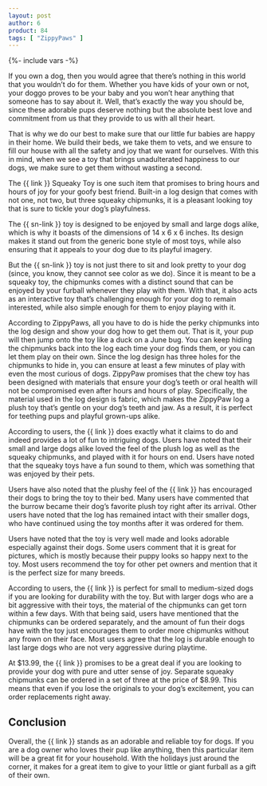 ```yaml
---
layout: post
author: 6
product: 84
tags: [ "ZippyPaws" ]  
---
```


{%- include vars -%}

If you own a dog, then you would agree that there’s nothing in this world that you wouldn’t do for them. Whether you have kids of your own or not, your doggo proves to be your baby and you won’t hear anything that someone has to say about it. Well, that’s exactly the way you should be, since these adorable pups deserve nothing but the absolute best love and commitment from us that they provide to us with all their heart.

  

That is why we do our best to make sure that our little fur babies are happy in their home. We build their beds, we take them to vets, and we ensure to fill our house with all the safety and joy that we want for ourselves. With this in mind, when we see a toy that brings unadulterated happiness to our dogs, we make sure to get them without wasting a second.

  

The {{ link }} Squeaky Toy is one such item that promises to bring hours and hours of joy for your goofy best friend. Built-in a log design that comes with not one, not two, but three squeaky chipmunks, it is a pleasant looking toy that is sure to tickle your dog’s playfulness.

  

The {{ sn-link }} toy is designed to be enjoyed by small and large dogs alike, which is why it boasts of the dimensions of 14 x 6 x 6 inches. Its design makes it stand out from the generic bone style of most toys, while also ensuring that it appeals to your dog due to its playful imagery.

  

But the {{ sn-link }} toy is not just there to sit and look pretty to your dog (since, you know, they cannot see color as we do). Since it is meant to be a squeaky toy, the chipmunks comes with a distinct sound that can be enjoyed by your furball whenever they play with them. With that, it also acts as an interactive toy that’s challenging enough for your dog to remain interested, while also simple enough for them to enjoy playing with it.

  

According to ZippyPaws, all you have to do is hide the perky chipmunks into the log design and show your dog how to get them out. That is it, your pup will then jump onto the toy like a duck on a June bug. You can keep hiding the chipmunks back into the log each time your dog finds them, or you can let them play on their own. Since the log design has three holes for the chipmunks to hide in, you can ensure at least a few minutes of play with even the most curious of dogs. ZippyPaw promises that the chew toy has been designed with materials that ensure your dog’s teeth or oral health will not be compromised even after hours and hours of play. Specifically, the material used in the log design is fabric, which makes the ZippyPaw log a plush toy that’s gentle on your dog’s teeth and jaw. As a result, it is perfect for teething pups and playful grown-ups alike.

  

According to users, the {{ link }} does exactly what it claims to do and indeed provides a lot of fun to intriguing dogs. Users have noted that their small and large dogs alike loved the feel of the plush log as well as the squeaky chipmunks, and played with it for hours on end. Users have noted that the squeaky toys have a fun sound to them, which was something that was enjoyed by their pets.

  

Users have also noted that the plushy feel of the {{ link }} has encouraged their dogs to bring the toy to their bed. Many users have commented that the burrow became their dog’s favorite plush toy right after its arrival. Other users have noted that the log has remained intact with their smaller dogs, who have continued using the toy months after it was ordered for them.

  

Users have noted that the toy is very well made and looks adorable especially against their dogs. Some users comment that it is great for pictures, which is mostly because their puppy looks so happy next to the toy. Most users recommend the toy for other pet owners and mention that it is the perfect size for many breeds.

  

According to users, the {{ link }} is perfect for small to medium-sized dogs if you are looking for durability with the toy. But with larger dogs who are a bit aggressive with their toys, the material of the chipmunks can get torn within a few days. With that being said, users have mentioned that the chipmunks can be ordered separately, and the amount of fun their dogs have with the toy just encourages them to order more chipmunks without any frown on their face. Most users agree that the log is durable enough to last large dogs who are not very aggressive during playtime.

  

At $13.99, the {{ link }} promises to be a great deal if you are looking to provide your dog with pure and utter sense of joy. Separate squeaky chipmunks can be ordered in a set of three at the price of $8.99. This means that even if you lose the originals to your dog’s excitement, you can order replacements right away.

  

## Conclusion

Overall, the {{ link }} stands as an adorable and reliable toy for dogs. If you are a dog owner who loves their pup like anything, then this particular item will be a great fit for your household. With the holidays just around the corner, it makes for a great item to give to your little or giant furball as a gift of their own.

